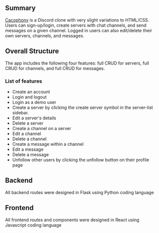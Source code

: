 ## Summary
[Cacophony](https://cacophony-chat.herokuapp.com/) is a Discord clone with very slight variations to HTML/CSS.  Users can sign-up/login, create servers with chat channels, and send messages on a given channel.  Logged in users can also edit/delete their own servers, channels, and messages.

## Overall Structure
The app includes the following four features: full CRUD for servers, full CRUD for channels, and full CRUD for messages.

### List of features
* Create an account
* Login and logout
* Login as a demo user
* Create a server by clicking the create server symbol in the server-list sidebar.
* Edit a server's details
* Delete a server
* Create a channel on a server
* Edit a channel
* Delete a channel
* Create a message within a channel
* Edit a message
* Delete a message
* Unfollow other users by clicking the unfollow button on their profile page

## Backend
All backend routes were designed in Flask using Python coding language
## Frontend
All frontend routes and components were designed in React using Javascript coding language
